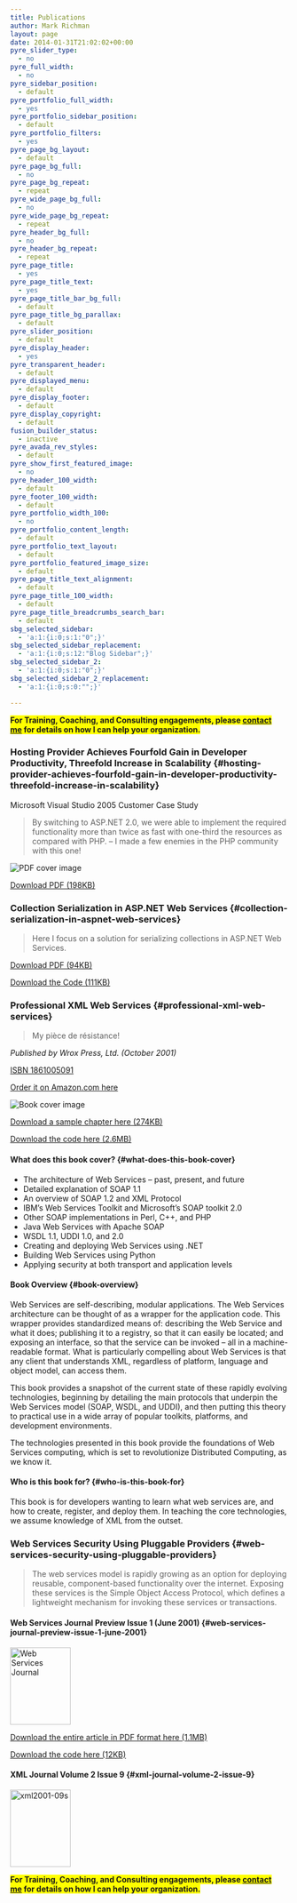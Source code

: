 ```yaml
---
title: Publications
author: Mark Richman
layout: page
date: 2014-01-31T21:02:02+00:00
pyre_slider_type:
  - no
pyre_full_width:
  - no
pyre_sidebar_position:
  - default
pyre_portfolio_full_width:
  - yes
pyre_portfolio_sidebar_position:
  - default
pyre_portfolio_filters:
  - yes
pyre_page_bg_layout:
  - default
pyre_page_bg_full:
  - no
pyre_page_bg_repeat:
  - repeat
pyre_wide_page_bg_full:
  - no
pyre_wide_page_bg_repeat:
  - repeat
pyre_header_bg_full:
  - no
pyre_header_bg_repeat:
  - repeat
pyre_page_title:
  - yes
pyre_page_title_text:
  - yes
pyre_page_title_bar_bg_full:
  - default
pyre_page_title_bg_parallax:
  - default
pyre_slider_position:
  - default
pyre_display_header:
  - yes
pyre_transparent_header:
  - default
pyre_displayed_menu:
  - default
pyre_display_footer:
  - default
pyre_display_copyright:
  - default
fusion_builder_status:
  - inactive
pyre_avada_rev_styles:
  - default
pyre_show_first_featured_image:
  - no
pyre_header_100_width:
  - default
pyre_footer_100_width:
  - default
pyre_portfolio_width_100:
  - no
pyre_portfolio_content_length:
  - default
pyre_portfolio_text_layout:
  - default
pyre_portfolio_featured_image_size:
  - default
pyre_page_title_text_alignment:
  - default
pyre_page_title_100_width:
  - default
pyre_page_title_breadcrumbs_search_bar:
  - default
sbg_selected_sidebar:
  - 'a:1:{i:0;s:1:"0";}'
sbg_selected_sidebar_replacement:
  - 'a:1:{i:0;s:12:"Blog Sidebar";}'
sbg_selected_sidebar_2:
  - 'a:1:{i:0;s:1:"0";}'
sbg_selected_sidebar_2_replacement:
  - 'a:1:{i:0;s:0:"";}'

---
```

<span style="background-color: #ffff00; font-weight: bold;">For Training, Coaching, and Consulting engagements, please <a title="Contact" href="http://www.markrichman.com/contact">contact me</a> for details on how I can help your organization.</span>

### Hosting Provider Achieves Fourfold Gain in Developer Productivity, Threefold Increase in Scalability {#hosting-provider-achieves-fourfold-gain-in-developer-productivity-threefold-increase-in-scalability}

Microsoft Visual Studio 2005 Customer Case Study

> By switching to ASP.NET 2.0, we were able to implement the required functionality more than twice as fast with one-third the resources as compared with PHP. – I made a few enemies in the PHP community with this one!

![PDF cover image][1]

[Download PDF (198KB)][2]

### Collection Serialization in ASP.NET Web Services {#collection-serialization-in-aspnet-web-services}

> Here I focus on a solution for serializing collections in ASP.NET Web Services.

[Download PDF (94KB)][3]

[Download the Code (111KB)][4]

### Professional XML Web Services {#professional-xml-web-services}

> My pièce de résistance!

_Published by Wrox Press, Ltd. (October 2001)_

[ISBN 1861005091][5]

[Order it on Amazon.com here][6]

![Book cover image][7]

[Download a sample chapter here (274KB)][8]

[Download the code here (2.6MB)][9]

#### What does this book cover? {#what-does-this-book-cover}

  * The architecture of Web Services – past, present, and future
  * Detailed explanation of SOAP 1.1
  * An overview of SOAP 1.2 and XML Protocol
  * IBM’s Web Services Toolkit and Microsoft’s SOAP toolkit 2.0
  * Other SOAP implementations in Perl, C++, and PHP
  * Java Web Services with Apache SOAP
  * WSDL 1.1, UDDI 1.0, and 2.0
  * Creating and deploying Web Services using .NET
  * Building Web Services using Python
  * Applying security at both transport and application levels

#### Book Overview {#book-overview}

Web Services are self-describing, modular applications. The Web Services architecture can be thought of as a wrapper for the application code. This wrapper provides standardized means of: describing the Web Service and what it does; publishing it to a registry, so that it can easily be located; and exposing an interface, so that the service can be invoked – all in a machine-readable format. What is particularly compelling about Web Services is that any client that understands XML, regardless of platform, language and object model, can access them.

This book provides a snapshot of the current state of these rapidly evolving technologies, beginning by detailing the main protocols that underpin the Web Services model (SOAP, WSDL, and UDDI), and then putting this theory to practical use in a wide array of popular toolkits, platforms, and development environments.

The technologies presented in this book provide the foundations of Web Services computing, which is set to revolutionize Distributed Computing, as we know it.

#### Who is this book for? {#who-is-this-book-for}

This book is for developers wanting to learn what web services are, and how to create, register, and deploy them. In teaching the core technologies, we assume knowledge of XML from the outset.

### Web Services Security Using Pluggable Providers {#web-services-security-using-pluggable-providers}

> The web services model is rapidly growing as an option for deploying reusable, component-based functionality over the internet. Exposing these services is the Simple Object Access Protocol, which defines a lightweight mechanism for invoking these services or transactions.

#### Web Services Journal Preview Issue 1 (June 2001) {#web-services-journal-preview-issue-1-june-2001}

[<img class="alignnone size-full wp-image-646" src="http://www.markrichman.com/wp-content/uploads/2014/01/0100.jpg" alt="Web Services Journal" width="109" height="139" />][10]

[Download the entire article in PDF format here (1.1MB)][11]

[Download the code here (12KB)][12]

#### XML Journal Volume 2 Issue 9 {#xml-journal-volume-2-issue-9}

[<img class="alignnone size-full wp-image-647" src="http://www.markrichman.com/wp-content/uploads/2014/01/xml2001-09s.jpg" alt="xml2001-09s" width="109" height="139" />][13]

<span style="background-color: #ffff00; font-weight: bold;">For Training, Coaching, and Consulting engagements, please <a title="Contact" href="http://www.markrichman.com/contact">contact me</a> for details on how I can help your organization.</span>

 [1]: http://www.markrichman.com/wp-content/uploads/2014/02/MSCaseStudy.png "PDF Cover Image"
 [2]: http://www.markrichman.com/wp-content/uploads/2014/02/MSCaseStudy.pdf
 [3]: http://www.markrichman.com/wp-content/uploads/2014/02/Collections.pdf
 [4]: http://www.markrichman.com/wp-content/uploads/2014/02/Collections.zip
 [5]: http://www.amazon.com/gp/product/1861005091?ie=UTF8&camp=213733&creative=393177&creativeASIN=1861005091&linkCode=shr&tag=markrich0a-20"
 [6]: http://www.amazon.com/gp/product/1861005091?ie=UTF8&camp=213733&creative=393177&creativeASIN=1861005091&linkCode=shr&tag=markrich0a-20
 [7]: http://ecx.images-amazon.com/images/I/51MT6Z8Q10L._SX258_BO1,204,203,200_.jpg "Professional XML Web Services"
 [8]: http://www.markrichman.com/wp-content/uploads/2014/02/5091_Chap14.pdf
 [9]: http://www.markrichman.com/wp-content/uploads/2014/02/5091.zip
 [10]: http://www.markrichman.com/wp-content/uploads/2014/01/0100.jpg
 [11]: http://www.markrichman.com/wp-content/uploads/2014/02/xmljournal29.pdf
 [12]: /assets/0209.zip
 [13]: http://www.markrichman.com/wp-content/uploads/2014/01/xml2001-09s.jpg